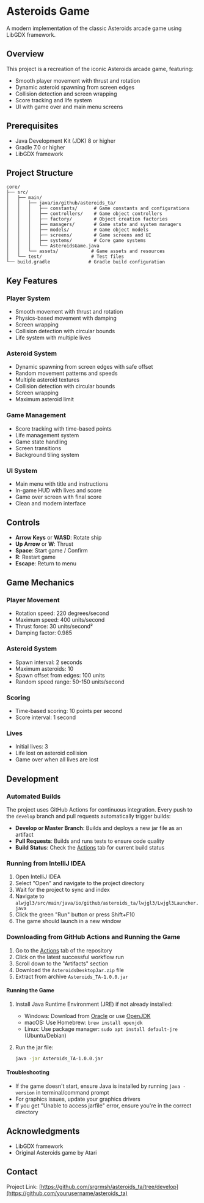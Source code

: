 # Asteroids Game

A modern implementation of the classic Asteroids arcade game using LibGDX framework.

## Overview

This project is a recreation of the iconic Asteroids arcade game, featuring:
- Smooth player movement with thrust and rotation
- Dynamic asteroid spawning from screen edges
- Collision detection and screen wrapping
- Score tracking and life system
- UI with game over and main menu screens

## Prerequisites

- Java Development Kit (JDK) 8 or higher
- Gradle 7.0 or higher
- LibGDX framework

## Project Structure

```
core/
├── src/
│   ├── main/
│   │   ├── java/io/github/asteroids_ta/
│   │   │   ├── constants/      # Game constants and configurations
│   │   │   ├── controllers/    # Game object controllers
│   │   │   ├── factory/        # Object creation factories
│   │   │   ├── managers/       # Game state and system managers
│   │   │   ├── models/         # Game object models
│   │   │   ├── screens/        # Game screens and UI
│   │   │   ├── systems/        # Core game systems
│   │   │   └── AsteroidsGame.java
│   │   └── assets/            # Game assets and resources
│   └── test/                  # Test files
└── build.gradle              # Gradle build configuration
```

## Key Features

### Player System
- Smooth movement with thrust and rotation
- Physics-based movement with damping
- Screen wrapping
- Collision detection with circular bounds
- Life system with multiple lives

### Asteroid System
- Dynamic spawning from screen edges with safe offset
- Random movement patterns and speeds
- Multiple asteroid textures
- Collision detection with circular bounds
- Screen wrapping
- Maximum asteroid limit

### Game Management
- Score tracking with time-based points
- Life management system
- Game state handling
- Screen transitions
- Background tiling system

### UI System
- Main menu with title and instructions
- In-game HUD with lives and score
- Game over screen with final score
- Clean and modern interface

## Controls

- **Arrow Keys** or **WASD**: Rotate ship
- **Up Arrow** or **W**: Thrust
- **Space**: Start game / Confirm
- **R**: Restart game
- **Escape**: Return to menu

## Game Mechanics

### Player Movement
- Rotation speed: 220 degrees/second
- Maximum speed: 400 units/second
- Thrust force: 30 units/second²
- Damping factor: 0.985

### Asteroid System
- Spawn interval: 2 seconds
- Maximum asteroids: 10
- Spawn offset from edges: 100 units
- Random speed range: 50-150 units/second

### Scoring
- Time-based scoring: 10 points per second
- Score interval: 1 second

### Lives
- Initial lives: 3
- Life lost on asteroid collision
- Game over when all lives are lost

## Development

### Automated Builds

The project uses GitHub Actions for continuous integration. Every push to the `develop` branch and pull requests automatically trigger builds:

- **Develop or Master Branch**: Builds and deploys a new jar file as an artifact
- **Pull Requests**: Builds and runs tests to ensure code quality
- **Build Status**: Check the [Actions](https://github.com/srgrmsh/asteroids_ta/actions) tab for current build status

### Running from IntelliJ IDEA

1. Open IntelliJ IDEA
2. Select "Open" and navigate to the project directory
3. Wait for the project to sync and index
4. Navigate to `alwjgl3/src/main/java/io/github/asteroids_ta/lwjgl3/Lwjgl3Launcher.java`
5. Click the green "Run" button or press Shift+F10
6. The game should launch in a new window

### Downloading from GitHub Actions and Running the Game

1. Go to the [Actions](https://github.com/srgrmsh/asteroids_ta) tab of the repository
2. Click on the latest successful workflow run
3. Scroll down to the "Artifacts" section
4. Download the `AsteroidsDesktopJar.zip` file
5. Extract from archive `Asteroids_TA-1.0.0.jar`

#### Running the Game
1. Install Java Runtime Environment (JRE) if not already installed:
   - Windows: Download from [Oracle](https://www.oracle.com/java/technologies/downloads/) or use [OpenJDK](https://adoptium.net/)
   - macOS: Use Homebrew: `brew install openjdk`
   - Linux: Use package manager: `sudo apt install default-jre` (Ubuntu/Debian)

2. Run the jar file:
   ```bash
   java -jar Asteroids_TA-1.0.0.jar
   ```

#### Troubleshooting
- If the game doesn't start, ensure Java is installed by running `java -version` in terminal/command prompt
- For graphics issues, update your graphics drivers
- If you get "Unable to access jarfile" error, ensure you're in the correct directory

## Acknowledgments

- LibGDX framework
- Original Asteroids game by Atari

## Contact

Project Link: [https://github.com/srgrmsh/asteroids_ta/tree/develop](https://github.com/yourusername/asteroids_ta)
